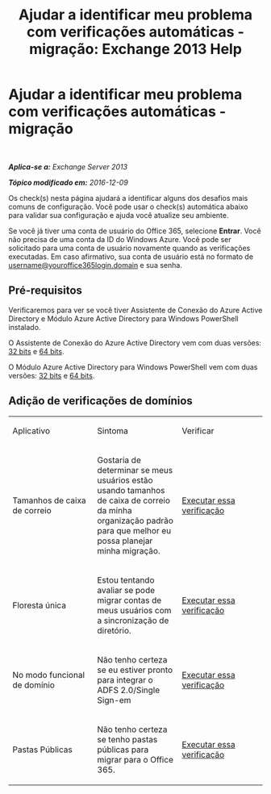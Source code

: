 ﻿---
title: 'Ajudar a identificar meu problema com verificações automáticas - migração: Exchange 2013 Help'
TOCTitle: Ajudar a identificar meu problema com verificações automáticas - migração
ms:assetid: c1cd235d-8e8b-44a8-862d-9d36dc3a44c3
ms:mtpsurl: https://technet.microsoft.com/pt-br/library/Dn793980(v=EXCHG.150)
ms:contentKeyID: 62633044
ms.date: 05/22/2018
mtps_version: v=EXCHG.150
ms.translationtype: MT
---

# Ajudar a identificar meu problema com verificações automáticas - migração

 

_**Aplica-se a:** Exchange Server 2013_

_**Tópico modificado em:** 2016-12-09_

Os check(s) nesta página ajudará a identificar alguns dos desafios mais comuns de configuração. Você pode usar o check(s) automática abaixo para validar sua configuração e ajuda você atualize seu ambiente.

Se você já tiver uma conta de usuário do Office 365, selecione **Entrar**. Você não precisa de uma conta da ID do Windows Azure. Você pode ser solicitado para uma conta de usuário novamente quando as verificações executadas. Em caso afirmativo, sua conta de usuário está no formato de username@youroffice365login.domain e sua senha.

## Pré-requisitos

Verificaremos para ver se você tiver Assistente de Conexão do Azure Active Directory e Módulo Azure Active Directory para Windows PowerShell instalado.

O Assistente de Conexão do Azure Active Directory vem com duas versões: [32 bits](https://go.microsoft.com/fwlink/?linkid=286261) e [64 bits](https://go.microsoft.com/fwlink/?linkid=286262).

O Módulo Azure Active Directory para Windows PowerShell vem com duas versões: [32 bits](https://go.microsoft.com/fwlink/?linkid=286258) e [64 bits](https://go.microsoft.com/fwlink/?linkid=286259).

## Adição de verificações de domínios


<table>
<colgroup>
<col style="width: 33%" />
<col style="width: 33%" />
<col style="width: 33%" />
</colgroup>
<tbody>
<tr class="odd">
<td><p>Aplicativo</p></td>
<td><p>Sintoma</p></td>
<td><p>Verificar</p></td>
</tr>
<tr class="even">
<td><p>Tamanhos de caixa de correio</p></td>
<td><p>Gostaria de determinar se meus usuários estão usando tamanhos de caixa de correio da minha organização padrão para que melhor eu possa planejar minha migração.</p></td>
<td><p><a href="https://go.microsoft.com/?linkid=9834877">Executar essa verificação</a></p></td>
</tr>
<tr class="odd">
<td><p>Floresta única</p></td>
<td><p>Estou tentando avaliar se pode migrar contas de meus usuários com a sincronização de diretório.</p></td>
<td><p><a href="https://go.microsoft.com/?linkid=9834875">Executar essa verificação</a></p></td>
</tr>
<tr class="even">
<td><p>No modo funcional de domínio</p></td>
<td><p>Não tenho certeza se eu estiver pronto para integrar o ADFS 2.0/Single Sign-em</p></td>
<td><p><a href="https://go.microsoft.com/?linkid=9834876">Executar essa verificação</a></p></td>
</tr>
<tr class="odd">
<td><p>Pastas Públicas</p></td>
<td><p>Não tenho certeza se tenho pastas públicas para migrar para o Office 365.</p></td>
<td><p><a href="https://go.microsoft.com/?linkid=9834896">Executar essa verificação</a></p></td>
</tr>
</tbody>
</table>

